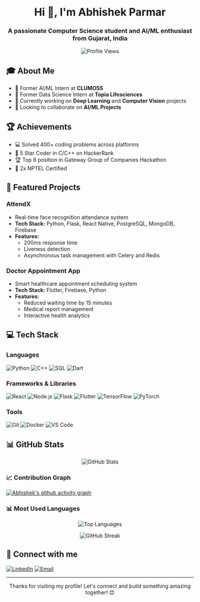 <h1 align="center">Hi 👋, I'm Abhishek Parmar</h1>
<h3 align="center">A passionate Computer Science student and AI/ML enthusiast from Gujarat, India</h3>

<p align="center">
  <img src="https://komarev.com/ghpvc/?username=2910Abhishek&label=Profile%20views&color=0e75b6&style=flat" alt="Profile Views" />
</p>

## 🎓 About Me
- 💼 Former AI/ML Intern at **CLUMOSS**
- 🌱 Former Data Science Intern at **Topia Lifesciences**
- 🔭 Currently working on **Deep Learning** and **Computer Vision** projects
- 👯 Looking to collaborate on **AI/ML Projects**

## 🏆 Achievements
- 💻 Solved 400+ coding problems across platforms
- 🌟 5 Star Coder in C/C++ on HackerRank
- 🏆 Top 8 position in Gateway Group of Companies Hackathon
- 📜 2x NPTEL Certified

## 🚀 Featured Projects

### AttendX
- Real-time face recognition attendance system
- **Tech Stack:** Python, Flask, React Native, PostgreSQL, MongoDB, Firebase
- **Features:** 
  - 200ms response time
  - Liveness detection
  - Asynchronous task management with Celery and Redis

### Doctor Appointment App
- Smart healthcare appointment scheduling system
- **Tech Stack:** Flutter, Firebase, Python
- **Features:**
  - Reduced waiting time by 15 minutes
  - Medical report management
  - Interactive health analytics

## 💻 Tech Stack

### Languages
![Python](https://img.shields.io/badge/Python-3776AB?style=for-the-badge&logo=python&logoColor=white)
![C++](https://img.shields.io/badge/C++-00599C?style=for-the-badge&logo=cplusplus&logoColor=white)
![SQL](https://img.shields.io/badge/SQL-4479A1?style=for-the-badge&logo=postgresql&logoColor=white)
![Dart](https://img.shields.io/badge/Dart-0175C2?style=for-the-badge&logo=dart&logoColor=white)

### Frameworks & Libraries
![React](https://img.shields.io/badge/React-20232A?style=for-the-badge&logo=react&logoColor=61DAFB)
![Node.js](https://img.shields.io/badge/Node.js-339933?style=for-the-badge&logo=nodedotjs&logoColor=white)
![Flask](https://img.shields.io/badge/Flask-000000?style=for-the-badge&logo=flask&logoColor=white)
![Flutter](https://img.shields.io/badge/Flutter-02569B?style=for-the-badge&logo=flutter&logoColor=white)
![TensorFlow](https://img.shields.io/badge/TensorFlow-FF6F00?style=for-the-badge&logo=tensorflow&logoColor=white)
![PyTorch](https://img.shields.io/badge/PyTorch-EE4C2C?style=for-the-badge&logo=pytorch&logoColor=white)

### Tools
![Git](https://img.shields.io/badge/Git-F05032?style=for-the-badge&logo=git&logoColor=white)
![Docker](https://img.shields.io/badge/Docker-2496ED?style=for-the-badge&logo=docker&logoColor=white)
![VS Code](https://img.shields.io/badge/VS_Code-007ACC?style=for-the-badge&logo=visual-studio-code&logoColor=white)

## 📊 GitHub Stats

<p align="center">
  <img src="https://github-readme-stats.vercel.app/api?username=2910Abhishek&show_icons=true&theme=dark" alt="GitHub Stats" />
</p>

### 📈 Contribution Graph
[![Abhishek's github activity graph](https://github-readme-activity-graph.vercel.app/graph?username=2910Abhishek&theme=react-dark&hide_border=true&custom_title=Contribution%20Graph)](https://github.com/ashutosh00710/github-readme-activity-graph)

### 📊 Most Used Languages
<p align="center">
  <img src="https://github-readme-stats.vercel.app/api/top-langs/?username=2910Abhishek&layout=compact&theme=dark&hide_border=true" alt="Top Languages" />
</p>

<p align="center">
  <img src="https://github-readme-streak-stats.herokuapp.com/?user=2910Abhishek&theme=dark" alt="GitHub Streak" />
</p>

## 🤝 Connect with me
[![LinkedIn](https://img.shields.io/badge/LinkedIn-0077B5?style=for-the-badge&logo=linkedin&logoColor=white)](https://www.linkedin.com/in/abhishekparmar2910)
[![Email](https://img.shields.io/badge/Email-D14836?style=for-the-badge&logo=gmail&logoColor=white)](mailto:abhishekparmar2904@gmail.com)

---
<p align="center">Thanks for visiting my profile! Let's connect and build something amazing together! 😊</p>
